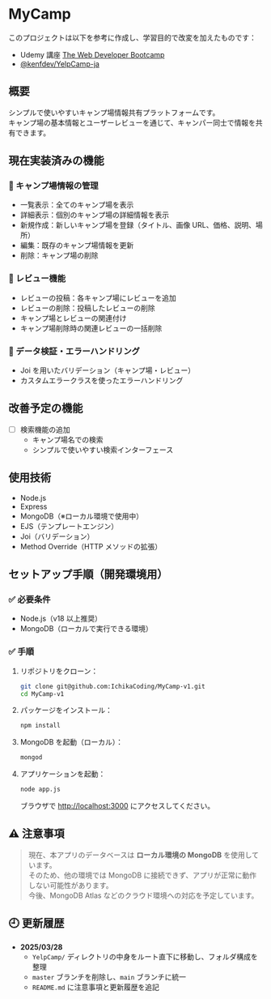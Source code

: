 # MyCamp

このプロジェクトは以下を参考に作成し、学習目的で改変を加えたものです：

- Udemy 講座 [The Web Developer Bootcamp](https://www.udemy.com/course/the-web-developer-bootcamp/)
- [@kenfdev/YelpCamp-ja](https://github.com/kenfdev/YelpCamp-ja)

## 概要

シンプルで使いやすいキャンプ場情報共有プラットフォームです。  
キャンプ場の基本情報とユーザーレビューを通じて、キャンパー同士で情報を共有できます。

## 現在実装済みの機能

### 🔹 キャンプ場情報の管理

- 一覧表示：全てのキャンプ場を表示
- 詳細表示：個別のキャンプ場の詳細情報を表示
- 新規作成：新しいキャンプ場を登録（タイトル、画像 URL、価格、説明、場所）
- 編集：既存のキャンプ場情報を更新
- 削除：キャンプ場の削除

### 🔹 レビュー機能

- レビューの投稿：各キャンプ場にレビューを追加
- レビューの削除：投稿したレビューの削除
- キャンプ場とレビューの関連付け
- キャンプ場削除時の関連レビューの一括削除

### 🔹 データ検証・エラーハンドリング

- Joi を用いたバリデーション（キャンプ場・レビュー）
- カスタムエラークラスを使ったエラーハンドリング

## 改善予定の機能

- [ ] 検索機能の追加
  - キャンプ場名での検索
  - シンプルで使いやすい検索インターフェース

## 使用技術

- Node.js
- Express
- MongoDB（※ローカル環境で使用中）
- EJS（テンプレートエンジン）
- Joi（バリデーション）
- Method Override（HTTP メソッドの拡張）

## セットアップ手順（開発環境用）

### ✅ 必要条件

- Node.js（v18 以上推奨）
- MongoDB（ローカルで実行できる環境）

### ✅ 手順

1. リポジトリをクローン：

   ```bash
   git clone git@github.com:IchikaCoding/MyCamp-v1.git
   cd MyCamp-v1
   ```

2. パッケージをインストール：

   ```bash
   npm install
   ```

3. MongoDB を起動（ローカル）：

   ```bash
   mongod
   ```

4. アプリケーションを起動：

   ```bash
   node app.js
   ```

   ブラウザで [http://localhost:3000](http://localhost:3000) にアクセスしてください。

## ⚠️ 注意事項

> 現在、本アプリのデータベースは **ローカル環境の MongoDB** を使用しています。  
> そのため、他の環境では MongoDB に接続できず、アプリが正常に動作しない可能性があります。  
> 今後、MongoDB Atlas などのクラウド環境への対応を予定しています。

## 🕘 更新履歴

- **2025/03/28**
  - `YelpCamp/` ディレクトリの中身をルート直下に移動し、フォルダ構成を整理
  - `master` ブランチを削除し、`main` ブランチに統一
  - `README.md` に注意事項と更新履歴を追記
